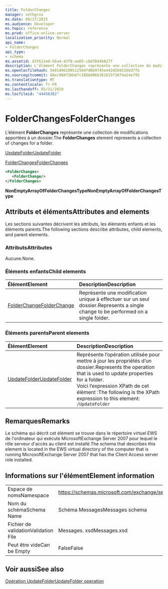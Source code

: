 ```yaml
---
title: FolderChanges
manager: sethgros
ms.date: 09/17/2015
ms.audience: Developer
ms.topic: reference
ms.prod: office-online-server
localization_priority: Normal
api_name:
- FolderChanges
api_type:
- schema
ms.assetid: d3f611ed-56a4-43f8-aa65-cbd7844b827f
description: L’élément FolderChanges représente une collection de modifications apportées à un dossier.
ms.openlocfilehash: 5481496100512584fd0b9745ee42d5b9516bd7fb
ms.sourcegitcommit: 88ec988f2bb67c1866d06b361615f3674a24e795
ms.translationtype: MT
ms.contentlocale: fr-FR
ms.lasthandoff: 05/31/2020
ms.locfileid: "44458382"
---
```

# <a name="folderchanges"></a><span data-ttu-id="76fff-103">FolderChanges</span><span class="sxs-lookup"><span data-stu-id="76fff-103">FolderChanges</span></span>

<span data-ttu-id="76fff-104">L’élément **FolderChanges** représente une collection de modifications apportées à un dossier.</span><span class="sxs-lookup"><span data-stu-id="76fff-104">The **FolderChanges** element represents a collection of changes for a folder.</span></span> 
  
[<span data-ttu-id="76fff-105">UpdateFolder</span><span class="sxs-lookup"><span data-stu-id="76fff-105">UpdateFolder</span></span>](updatefolder.md)
  
[<span data-ttu-id="76fff-106">FolderChanges</span><span class="sxs-lookup"><span data-stu-id="76fff-106">FolderChanges</span></span>](folderchanges.md)
  
```xml
<FolderChanges>
   <FolderChange/>
</FolderChanges>
```

 <span data-ttu-id="76fff-107">**NonEmptyArrayOfFolderChangesType**</span><span class="sxs-lookup"><span data-stu-id="76fff-107">**NonEmptyArrayOfFolderChangesType**</span></span>
## <a name="attributes-and-elements"></a><span data-ttu-id="76fff-108">Attributs et éléments</span><span class="sxs-lookup"><span data-stu-id="76fff-108">Attributes and elements</span></span>

<span data-ttu-id="76fff-109">Les sections suivantes décrivent les attributs, les éléments enfants et les éléments parents.</span><span class="sxs-lookup"><span data-stu-id="76fff-109">The following sections describe attributes, child elements, and parent elements.</span></span>
  
### <a name="attributes"></a><span data-ttu-id="76fff-110">Attributs</span><span class="sxs-lookup"><span data-stu-id="76fff-110">Attributes</span></span>

<span data-ttu-id="76fff-111">Aucune.</span><span class="sxs-lookup"><span data-stu-id="76fff-111">None.</span></span>
  
### <a name="child-elements"></a><span data-ttu-id="76fff-112">Éléments enfants</span><span class="sxs-lookup"><span data-stu-id="76fff-112">Child elements</span></span>

|<span data-ttu-id="76fff-113">**Élément**</span><span class="sxs-lookup"><span data-stu-id="76fff-113">**Element**</span></span>|<span data-ttu-id="76fff-114">**Description**</span><span class="sxs-lookup"><span data-stu-id="76fff-114">**Description**</span></span>|
|:-----|:-----|
|[<span data-ttu-id="76fff-115">FolderChange</span><span class="sxs-lookup"><span data-stu-id="76fff-115">FolderChange</span></span>](folderchange.md) <br/> |<span data-ttu-id="76fff-116">Représente une modification unique à effectuer sur un seul dossier.</span><span class="sxs-lookup"><span data-stu-id="76fff-116">Represents a single change to be performed on a single folder.</span></span>  <br/> |
   
### <a name="parent-elements"></a><span data-ttu-id="76fff-117">Éléments parents</span><span class="sxs-lookup"><span data-stu-id="76fff-117">Parent elements</span></span>

|<span data-ttu-id="76fff-118">**Élément**</span><span class="sxs-lookup"><span data-stu-id="76fff-118">**Element**</span></span>|<span data-ttu-id="76fff-119">**Description**</span><span class="sxs-lookup"><span data-stu-id="76fff-119">**Description**</span></span>|
|:-----|:-----|
|[<span data-ttu-id="76fff-120">UpdateFolder</span><span class="sxs-lookup"><span data-stu-id="76fff-120">UpdateFolder</span></span>](updatefolder.md) <br/> |<span data-ttu-id="76fff-121">Représente l’opération utilisée pour mettre à jour les propriétés d’un dossier.</span><span class="sxs-lookup"><span data-stu-id="76fff-121">Represents the operation that is used to update properties for a folder.</span></span>  <br/> <span data-ttu-id="76fff-122">Voici l’expression XPath de cet élément :</span><span class="sxs-lookup"><span data-stu-id="76fff-122">The following is the XPath expression to this element:</span></span>  <br/>  `/UpdateFolder` <br/> |
   
## <a name="remarks"></a><span data-ttu-id="76fff-123">Remarques</span><span class="sxs-lookup"><span data-stu-id="76fff-123">Remarks</span></span>

<span data-ttu-id="76fff-124">Le schéma qui décrit cet élément se trouve dans le répertoire virtuel EWS de l'ordinateur qui exécute MicrosoftExchange Server 2007 pour lequel le rôle serveur d'accès au client est installé.</span><span class="sxs-lookup"><span data-stu-id="76fff-124">The schema that describes this element is located in the EWS virtual directory of the computer that is running MicrosoftExchange Server 2007 that has the Client Access server role installed.</span></span>
  
## <a name="element-information"></a><span data-ttu-id="76fff-125">Informations sur l'élément</span><span class="sxs-lookup"><span data-stu-id="76fff-125">Element information</span></span>

|||
|:-----|:-----|
|<span data-ttu-id="76fff-126">Espace de noms</span><span class="sxs-lookup"><span data-stu-id="76fff-126">Namespace</span></span>  <br/> |https://schemas.microsoft.com/exchange/services/2006/messages  <br/> |
|<span data-ttu-id="76fff-127">Nom du schéma</span><span class="sxs-lookup"><span data-stu-id="76fff-127">Schema Name</span></span>  <br/> |<span data-ttu-id="76fff-128">Schéma Messages</span><span class="sxs-lookup"><span data-stu-id="76fff-128">Messages schema</span></span>  <br/> |
|<span data-ttu-id="76fff-129">Fichier de validation</span><span class="sxs-lookup"><span data-stu-id="76fff-129">Validation File</span></span>  <br/> |<span data-ttu-id="76fff-130">Messages. xsd</span><span class="sxs-lookup"><span data-stu-id="76fff-130">Messages.xsd</span></span>  <br/> |
|<span data-ttu-id="76fff-131">Peut être vide</span><span class="sxs-lookup"><span data-stu-id="76fff-131">Can be Empty</span></span>  <br/> |<span data-ttu-id="76fff-132">False</span><span class="sxs-lookup"><span data-stu-id="76fff-132">False</span></span>  <br/> |
   
## <a name="see-also"></a><span data-ttu-id="76fff-133">Voir aussi</span><span class="sxs-lookup"><span data-stu-id="76fff-133">See also</span></span>



[<span data-ttu-id="76fff-134">Opération UpdateFolder</span><span class="sxs-lookup"><span data-stu-id="76fff-134">UpdateFolder operation</span></span>](updatefolder-operation.md)

